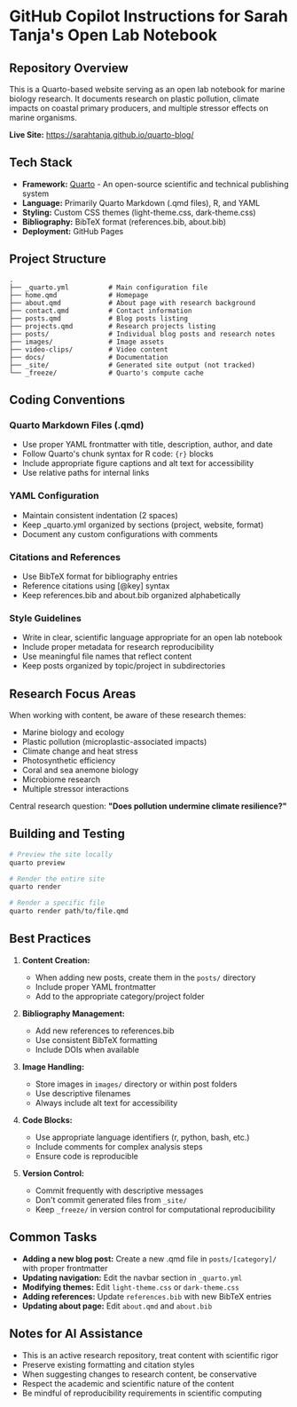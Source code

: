# GitHub Copilot Instructions for Sarah Tanja's Open Lab Notebook

## Repository Overview

This is a Quarto-based website serving as an open lab notebook for marine biology research. It documents research on plastic pollution, climate impacts on coastal primary producers, and multiple stressor effects on marine organisms.

**Live Site:** https://sarahtanja.github.io/quarto-blog/

## Tech Stack

- **Framework:** [Quarto](https://quarto.org/) - An open-source scientific and technical publishing system
- **Language:** Primarily Quarto Markdown (.qmd files), R, and YAML
- **Styling:** Custom CSS themes (light-theme.css, dark-theme.css)
- **Bibliography:** BibTeX format (references.bib, about.bib)
- **Deployment:** GitHub Pages

## Project Structure

```
.
├── _quarto.yml          # Main configuration file
├── home.qmd             # Homepage
├── about.qmd            # About page with research background
├── contact.qmd          # Contact information
├── posts.qmd            # Blog posts listing
├── projects.qmd         # Research projects listing
├── posts/               # Individual blog posts and research notes
├── images/              # Image assets
├── video-clips/         # Video content
├── docs/                # Documentation
├── _site/               # Generated site output (not tracked)
└── _freeze/             # Quarto's compute cache
```

## Coding Conventions

### Quarto Markdown Files (.qmd)

- Use proper YAML frontmatter with title, description, author, and date
- Follow Quarto's chunk syntax for R code: `{r}` blocks
- Include appropriate figure captions and alt text for accessibility
- Use relative paths for internal links

### YAML Configuration

- Maintain consistent indentation (2 spaces)
- Keep _quarto.yml organized by sections (project, website, format)
- Document any custom configurations with comments

### Citations and References

- Use BibTeX format for bibliography entries
- Reference citations using [@key] syntax
- Keep references.bib and about.bib organized alphabetically

### Style Guidelines

- Write in clear, scientific language appropriate for an open lab notebook
- Include proper metadata for research reproducibility
- Use meaningful file names that reflect content
- Keep posts organized by topic/project in subdirectories

## Research Focus Areas

When working with content, be aware of these research themes:
- Marine biology and ecology
- Plastic pollution (microplastic-associated impacts)
- Climate change and heat stress
- Photosynthetic efficiency
- Coral and sea anemone biology
- Microbiome research
- Multiple stressor interactions

Central research question: **"Does pollution undermine climate resilience?"**

## Building and Testing

```bash
# Preview the site locally
quarto preview

# Render the entire site
quarto render

# Render a specific file
quarto render path/to/file.qmd
```

## Best Practices

1. **Content Creation:**
   - When adding new posts, create them in the `posts/` directory
   - Include proper YAML frontmatter
   - Add to the appropriate category/project folder

2. **Bibliography Management:**
   - Add new references to references.bib
   - Use consistent BibTeX formatting
   - Include DOIs when available

3. **Image Handling:**
   - Store images in `images/` directory or within post folders
   - Use descriptive filenames
   - Always include alt text for accessibility

4. **Code Blocks:**
   - Use appropriate language identifiers (r, python, bash, etc.)
   - Include comments for complex analysis steps
   - Ensure code is reproducible

5. **Version Control:**
   - Commit frequently with descriptive messages
   - Don't commit generated files from `_site/`
   - Keep `_freeze/` in version control for computational reproducibility

## Common Tasks

- **Adding a new blog post:** Create a new .qmd file in `posts/[category]/` with proper frontmatter
- **Updating navigation:** Edit the navbar section in `_quarto.yml`
- **Modifying themes:** Edit `light-theme.css` or `dark-theme.css`
- **Adding references:** Update `references.bib` with new BibTeX entries
- **Updating about page:** Edit `about.qmd` and `about.bib`

## Notes for AI Assistance

- This is an active research repository, treat content with scientific rigor
- Preserve existing formatting and citation styles
- When suggesting changes to research content, be conservative
- Respect the academic and scientific nature of the content
- Be mindful of reproducibility requirements in scientific computing
